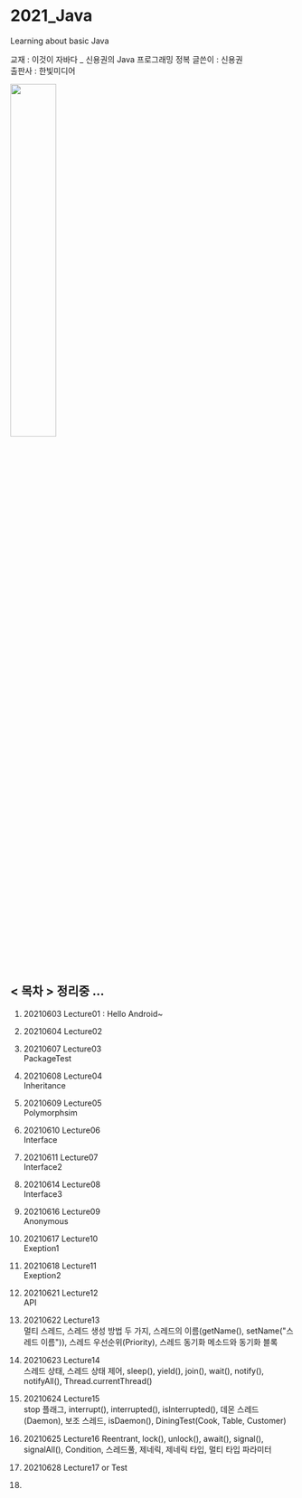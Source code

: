 # 2021_Java
Learning about basic Java   
   
교재 : 이것이 자바다 _ 신용권의 Java 프로그래밍 정복
글쓴이 : 신용권   
출판사 : 한빛미디어   

<img src="https://user-images.githubusercontent.com/84966961/121864993-6fa6d800-cd38-11eb-82ed-16686a536294.png" width="40%">

## < 목차 > 정리중 ...
1. 20210603 Lecture01 : Hello Android~   
	
2. 20210604 Lecture02     
	
3. 20210607 Lecture03    
	PackageTest
4. 20210608 Lecture04   
	Inheritance
5. 20210609 Lecture05   
    Polymorphsim
6. 20210610 Lecture06   
	Interface
7. 20210611 Lecture07   
	Interface2
8. 20210614 Lecture08   
	Interface3
9. 20210616 Lecture09   
	Anonymous
10. 20210617 Lecture10    
	Exeption1
11. 20210618 Lecture11     
	Exeption2
12. 20210621 Lecture12  
	API
13. 20210622 Lecture13    
	멀티 스레드, 스레드 생성 방법 두 가지, 스레드의 이름(getName(), setName("스레드 이름")), 스레드 우선순위(Priority), 스레드 동기화 메소드와 동기화 블록    
14. 20210623 Lecture14  
	스레드 상태, 스레드 상태 제어, sleep(), yield(), join(), wait(), notify(), notifyAll(), Thread.currentThread()    
15. 20210624 Lecture15   
	stop 플래그, interrupt(), interrupted(), isInterrupted(), 데몬 스레드(Daemon), 보조 스레드, isDaemon(), DiningTest(Cook, Table, Customer)  
16. 20210625 Lecture16
	Reentrant, lock(), unlock(), await(), signal(), signalAll(), Condition, 스레드풀, 제네릭, 제네릭 타입, 멀티 타입 파라미터
17. 20210628 Lecture17 or Test

18. 



